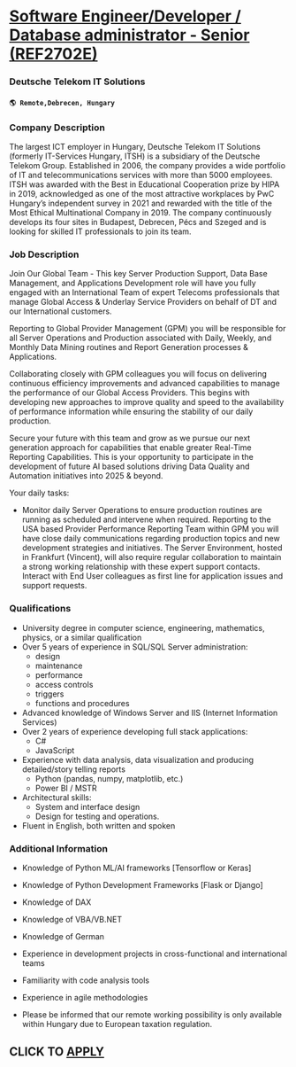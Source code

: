 # [Software Engineer/Developer / Database administrator - Senior (REF2702E)](https://www.remotewlb.com/apply/software-engineer-developer-database-administrator-senior-ref2702e)  
### Deutsche Telekom IT Solutions  
#### `🌎 Remote,Debrecen, Hungary`  

### **Company Description**

The largest ICT employer in Hungary, Deutsche Telekom IT Solutions (formerly IT-Services Hungary, ITSH) is a subsidiary of the Deutsche Telekom Group. Established in 2006, the company provides a wide portfolio of IT and telecommunications services with more than 5000 employees. ITSH was awarded with the Best in Educational Cooperation prize by HIPA in 2019, acknowledged as one of the most attractive workplaces by PwC Hungary’s independent survey in 2021 and rewarded with the title of the Most Ethical Multinational Company in 2019. The company continuously develops its four sites in Budapest, Debrecen, Pécs and Szeged and is looking for skilled IT professionals to join its team.

### **Job Description**

Join Our Global Team - This key Server Production Support, Data Base Management, and Applications Development role will have you fully engaged with an International Team of expert Telecoms professionals that manage Global Access & Underlay Service Providers on behalf of DT and our International customers.

Reporting to Global Provider Management (GPM) you will be responsible for all Server Operations and Production associated with Daily, Weekly, and Monthly Data Mining routines and Report Generation processes & Applications.

Collaborating closely with GPM colleagues you will focus on delivering continuous efficiency improvements and advanced capabilities to manage the performance of our Global Access Providers. This begins with developing new approaches to improve quality and speed to the availability of performance information while ensuring the stability of our daily production.

Secure your future with this team and grow as we pursue our next generation approach for capabilities that enable greater Real-Time Reporting Capabilities. This is your opportunity to participate in the development of future AI based solutions driving Data Quality and Automation initiatives into 2025 & beyond.

Your daily tasks:

  * Monitor daily Server Operations to ensure production routines are running as scheduled and intervene when required. Reporting to the USA based Provider Performance Reporting Team within GPM you will have close daily communications regarding production topics and new development strategies and initiatives. The Server Environment, hosted in Frankfurt (Vincent), will also require regular collaboration to maintain a strong working relationship with these expert support contacts. Interact with End User colleagues as first line for application issues and support requests.

### **Qualifications**

  * University degree in computer science, engineering, mathematics, physics, or a similar qualification
  * Over 5 years of experience in SQL/SQL Server administration:
    * design
    * maintenance
    * performance
    * access controls
    * triggers
    * functions and procedures 
  * Advanced knowledge of Windows Server and IIS (Internet Information Services)
  * Over 2 years of experience developing full stack applications:
    * C#
    * JavaScript
  * Experience with data analysis, data visualization and producing detailed/story telling reports
    * Python (pandas, numpy, matplotlib, etc.)
    * Power BI / MSTR
  * Architectural skills:
    * System and interface design
    * Design for testing and operations.
  * Fluent in English, both written and spoken

###  **Additional Information**

  * Knowledge of Python ML/AI frameworks [Tensorflow or Keras]
  * Knowledge of Python Development Frameworks [Flask or Django]
  * Knowledge of DAX
  * Knowledge of VBA/VB.NET
  * Knowledge of German
  * Experience in development projects in cross-functional and international teams
  * Familiarity with code analysis tools
  * Experience in agile methodologies

* Please be informed that our remote working possibility is only available within Hungary due to European taxation regulation.

  
## CLICK TO [APPLY](https://www.remotewlb.com/apply/software-engineer-developer-database-administrator-senior-ref2702e)

